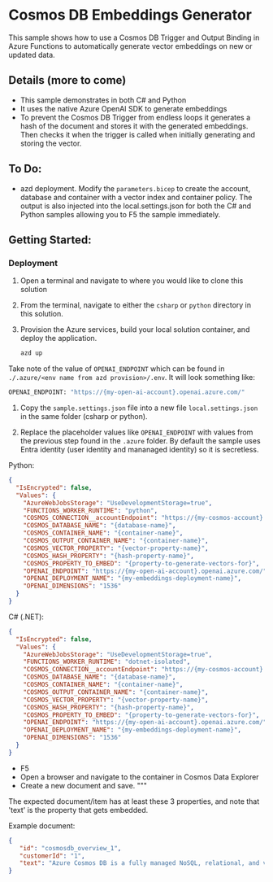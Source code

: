 # Cosmos DB Embeddings Generator

This sample shows how to use a Cosmos DB Trigger and Output Binding in Azure Functions to automatically generate vector embeddings on new or updated data.

## Details (more to come)
- This sample demonstrates in both C# and Python
- It uses the native Azure OpenAI SDK to generate embeddings
- To prevent the Cosmos DB Trigger from endless loops it generates a hash of the document and stores it with the generated embeddings. Then checks it when the trigger is called when initially generating and storing the vector.

## To Do:
- azd deployment. Modify the `parameters.bicep` to create the account, database and container with a vector index and container policy. The output is also injected into the local.settings.json for both the C# and Python samples allowing you to F5 the sample immediately.

## Getting Started:

### Deployment

1. Open a terminal and navigate to where you would like to clone this solution

1. From the terminal, navigate to either the `csharp` or `python` directory in this solution.

1. Provision the Azure services, build your local solution container, and deploy the application.

   ```bash
   azd up
   ```

Take note of the value of `OPENAI_ENDPOINT` which can be found in `./.azure/<env name from azd provision>/.env`.  It will look something like:

```bash
OPENAI_ENDPOINT: "https://{my-open-ai-account}.openai.azure.com/"
```

1. Copy the `sample.settings.json` file into a new file `local.settings.json` in the same folder (csharp or python).  

1. Replace the placeholder values like `OPENAI_ENDPOINT` with values from the previous step found in the `.azure` folder.  By default the sample uses Entra identity (user identity and mananaged identity) so it is secretless.

Python:
```json
{
  "IsEncrypted": false,
  "Values": {
    "AzureWebJobsStorage": "UseDevelopmentStorage=true",
    "FUNCTIONS_WORKER_RUNTIME": "python",
    "COSMOS_CONNECTION__accountEndpoint": "https://{my-cosmos-account}.documents.azure.com:443/",
    "COSMOS_DATABASE_NAME": "{database-name}",
    "COSMOS_CONTAINER_NAME": "{container-name}",
    "COSMOS_OUTPUT_CONTAINER_NAME": "{container-name}",  
    "COSMOS_VECTOR_PROPERTY": "{vector-property-name}",
    "COSMOS_HASH_PROPERTY": "{hash-property-name}",
    "COSMOS_PROPERTY_TO_EMBED": "{property-to-generate-vectors-for}",
    "OPENAI_ENDPOINT": "https://{my-open-ai-account}.openai.azure.com/",
    "OPENAI_DEPLOYMENT_NAME": "{my-embeddings-deployment-name}",
    "OPENAI_DIMENSIONS": "1536"
  }
}
```

C# (.NET):
```json
{
  "IsEncrypted": false,
  "Values": {
    "AzureWebJobsStorage": "UseDevelopmentStorage=true",
    "FUNCTIONS_WORKER_RUNTIME": "dotnet-isolated",
    "COSMOS_CONNECTION__accountEndpoint": "https://{my-cosmos-account}.documents.azure.com:443/",
    "COSMOS_DATABASE_NAME": "{database-name}",
    "COSMOS_CONTAINER_NAME": "{container-name}",
    "COSMOS_OUTPUT_CONTAINER_NAME": "{container-name}",  
    "COSMOS_VECTOR_PROPERTY": "{vector-property-name}",
    "COSMOS_HASH_PROPERTY": "{hash-property-name}",
    "COSMOS_PROPERTY_TO_EMBED": "{property-to-generate-vectors-for}",
    "OPENAI_ENDPOINT": "https://{my-open-ai-account}.openai.azure.com/",
    "OPENAI_DEPLOYMENT_NAME": "{my-embeddings-deployment-name}",
    "OPENAI_DIMENSIONS": "1536"
  }
}
```

- F5
- Open a browser and navigate to the container in Cosmos Data Explorer
- Create a new document and save.      """

The expected document/item has at least these 3 properties, and note that 'text' 
is the property that gets embedded.

Example document:
```json
{
   "id": "cosmosdb_overview_1",
   "customerId": "1",
   "text": "Azure Cosmos DB is a fully managed NoSQL, relational, and vector database. It offers single-digit millisecond response times, automatic and instant scalability, along with guaranteed speed at any scale. Business continuity is assured with SLA-backed availability and enterprise-grade security."
}
```
